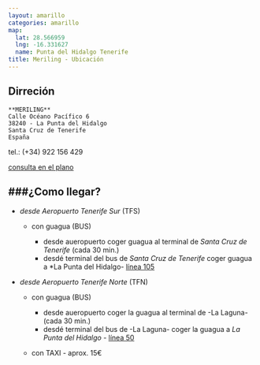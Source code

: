 ```yaml
---
layout: amarillo
categories: amarillo
map:
  lat: 28.566959
  lng: -16.331627
  name: Punta del Hidalgo Tenerife
title: Meriling - Ubicación
---
```

Dirreción
---------

    **MERILING**
    Calle Océano Pacífico 6
    38240 - La Punta del Hidalgo
    Santa Cruz de Tenerife
    España

tel.: (+34) 922 156 429

[consulta en el plano](https://maps.google.es/maps/ms?msid=214651137637588069815.0004b2b9fc863d96282f6&msa=0&ll=28.566959,-16.331627&spn=0.004561,0.010568)

###¿Como llegar?
-------------
- *desde Aeropuerto Tenerife Sur* (TFS)
    - con guagua (BUS)

        - desde aueropuerto coger guagua al terminal de *Santa Cruz de Tenerife* (cada 30 min.)
        - desdé terminal del bus de *Santa Cruz de Tenerife* coger guagua a *La Punta del Hidalgo- [línea 105](http://www.titsa.com/index.php?accion=linea&IdLinea=105)

- *desde Aeropuerto Tenerife Norte* (TFN)
    - con guagua (BUS)

        - desde aueropuerto coger la guagua al terminal de -La Laguna- (cada 30 min.)
        - desdé terminal del bus de -La Laguna- coger la guagua a *La Punta del Hidalgo* - [línea 50](http://www.titsa.com/index.php?accion=linea&IdLinea=50)
    - con TAXI - aprox. 15€
      
